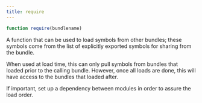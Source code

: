 ```yaml
---
title: require
---
```


```js
function require(bundlename)
```

A function that can be used to load symbols from other bundles; these symbols
come from the list of explicitly exported symbols for sharing from the bundle.

When used at load time, this can only pull symbols from bundles that loaded
prior to the calling bundle. However, once all loads are done, this will have
access to the bundles that loaded after.

If important, set up a dependency between modules in order to assure the load
order.
